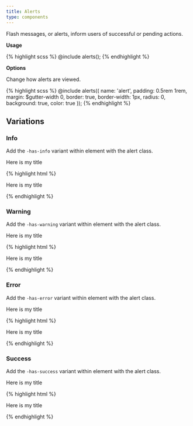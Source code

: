 ```yaml
---
title: Alerts
type: components
---
```


Flash messages, or alerts, inform users of successful or pending actions.

**Usage**

{% highlight scss %}
@include alerts();
{% endhighlight %}

**Options**

Change how alerts are viewed.

{% highlight scss %}
@include alerts((
  name: 'alert',
  padding: 0.5rem 1rem,
  margin: $gutter-width 0,
  border: true,
  border-width: 1px,
  radius: 0,
  background: true,
  color: true
));
{% endhighlight %}

## Variations

### Info

Add the `-has-info` variant within element with the alert class.

<section class="alert -has-info">
  <p>Here is my title</p>
</section>

{% highlight html %}
<section class="alert -has-info">
  <p>Here is my title</p>
</section>
{% endhighlight %}

### Warning

Add the `-has-warning` variant within element with the alert class.

<section class="alert -has-warning">
  <p>Here is my title</p>
</section>

{% highlight html %}
<section class="alert -has-warning">
  <p>Here is my title</p>
</section>
{% endhighlight %}

### Error

Add the `-has-error` variant within element with the alert class.

<section class="alert -has-error">
  <p>Here is my title</p>
</section>

{% highlight html %}
<section class="alert -has-error">
  <p>Here is my title</p>
</section>
{% endhighlight %}

### Success

Add the `-has-success` variant within element with the alert class.

<section class="alert -has-success">
  <p>Here is my title</p>
</section>

{% highlight html %}
<section class="alert -has-success">
  <p>Here is my title</p>
</section>
{% endhighlight %}

